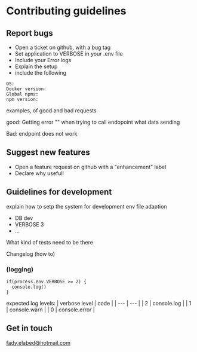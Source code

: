 # Contributing guidelines 

## Report bugs

* Open a ticket on github, with a bug tag
* Set application to VERBOSE in your .env file
* Include your Error logs
* Explain the setup
* include the following

```
OS: 
Docker version: 
Global npms: 
npm version: 
```

examples, of good and bad requests

good: Getting error "" when trying to call endopoint
what data sending

Bad: endpoint does not work
  
## Suggest new features

* Open a feature request on github with a "enhancement" label
* Declare why usefull


## Guidelines for development

explain how to setp the system for development
env file adaption 
  * DB dev
  * VERBOSE 3
  * ...

What kind of tests need to be there

Changelog (how to)


### (logging)

```
if(process.env.VERBOSE >= 2) {
  console.log()
}
```

expected log levels:
| verbose level | code |
| --- | --- |
| 2 | console.log | 
| 1 | console.warn | 
| 0 | console.error |

## Get in touch

fady.elabed@hotmail.com


